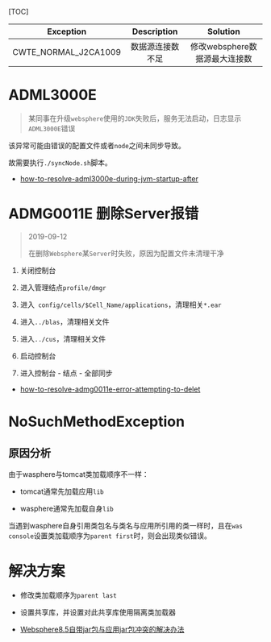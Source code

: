 [TOC]

Exception | Description | Solution
:---: | :---: | :---:
CWTE_NORMAL_J2CA1009 | 数据源连接数不足 | 修改websphere数据源最大连接数

# ADML3000E

> 某同事在升级`websphere`使用的`JDK`失败后，服务无法启动，日志显示`ADML3000E`错误

该异常可能由错误的配置文件或者`node`之间未同步导致。

故需要执行`./syncNode.sh`脚本。

- [how-to-resolve-adml3000e-during-jvm-startup-after](https://developer.ibm.com/answers/questions/258586/how-to-resolve-adml3000e-during-jvm-startup-after/)

# ADMG0011E 删除Server报错

> 2019-09-12
>
> ​	在删除`Websphere`某`Server`时失败，原因为配置文件未清理干净

1. 关闭控制台

2. 进入管理结点`profile/dmgr`

3. 进入` config/cells/$Cell_Name/applications`，清理相关`*.ear`

4. 进入`../blas`，清理相关文件

5. 进入`../cus`，清理相关文件

6. 启动控制台

7. 进入控制台 - 结点 - 全部同步

- [how-to-resolve-admg0011e-error-attempting-to-delet](https://developer.ibm.com/answers/questions/195947/how-to-resolve-admg0011e-error-attempting-to-delet/)

# NoSuchMethodException

## 原因分析

由于wasphere与tomcat类加载顺序不一样：

- tomcat通常先加载应用`lib`

- wasphere通常先加载自身`lib`

当遇到wasphere自身引用类包名与类名与应用所引用的类一样时，且在`was console`设置类加载顺序为`parent first`时，则会出现类似错误。

# 解决方案

- 修改类加载顺序为`parent last`
- 设置共享库，并设置对此共享库使用隔离类加载器

- [Websphere8.5自带jar包与应用jar包冲突的解决办法](https://blog.csdn.net/sinat_34703020/article/details/51179670)
